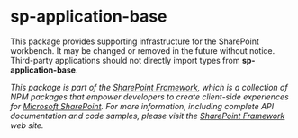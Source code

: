 # sp-application-base

This package provides supporting infrastructure for the SharePoint workbench.
It may be changed or removed in the future without notice.  Third-party applications
should not directly import types from **sp-application-base**.

*This package is part of the [SharePoint Framework](http://aka.ms/spfx),
which is a collection of NPM packages that empower developers to create client-side experiences
for [Microsoft SharePoint](https://products.office.com/en-us/sharepoint/collaboration).
For more information, including complete API documentation and code samples, please visit
the [SharePoint Framework](http://aka.ms/spfx) web site.*
